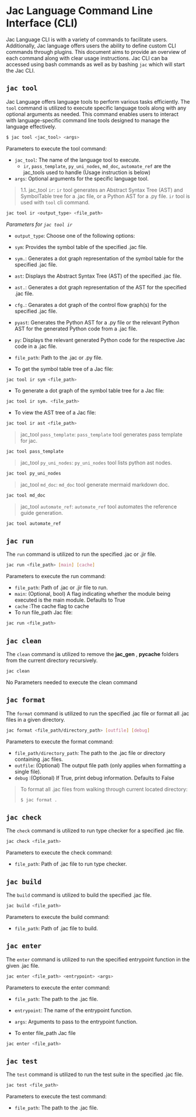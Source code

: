 # **Jac Language Command Line Interface (CLI)**

Jac Language CLI is with a variety of commands to facilitate users. Additionally, Jac language offers users the ability to define custom CLI commands through plugins. This document aims to provide an overview of each command along with clear usage instructions. Jac CLI can ba accessed using bash commands as well as by bashing ```jac``` which will start the Jac CLI.


## `jac tool`
Jac Language offers language tools to perform various tasks efficiently. The `tool` command is utilized to execute specific language tools along with any optional arguments as needed. This command enables users to interact with language-specific command line tools designed to manage the language effectively.
```bash
$ jac tool <jac_tool> <args>
```
Parameters to execute the tool command:
- `jac_tool`: The name of the language tool to execute.
    - `ir`, `pass_template`, `py_uni_nodes`,  `md_doc`, `automate_ref` are the jac_tools used to handle (Usage instruction is below)
- `args`: Optional arguments for the specific language tool.


> 1.1. jac_tool `ir`:
  `ir` tool generates an Abstract Syntax Tree (AST) and SymbolTable tree for a .jac file, or a Python AST for a .py file. `ir` tool is used with `tool` cli command.
```bash
jac tool ir <output_type> <file_path>
```

*Parameters for `jac tool ir`*

- `output_type`: Choose one of the following options:
- `sym`: Provides the symbol table of the specified .jac file.
- `sym.`: Generates a dot graph representation of the symbol table for the specified .jac file.
- `ast`: Displays the Abstract Syntax Tree (AST) of the specified .jac file.
- `ast.`: Generates a dot graph representation of the AST for the specified .jac file.
- `cfg.`: Genarates a dot graph of the control flow graph(s) for the specified .jac file.
- `pyast`: Generates the Python AST for a .py file or the relevant Python AST for the generated Python code from a .jac file.
- `py`: Displays the relevant generated Python code for the respective Jac code in a .jac file.
- `file_path`: Path to the .jac or .py file.



- To get the symbol table tree of a Jac file:
```bash
jac tool ir sym <file_path>
```
- To generate a dot graph of the symbol table tree for a Jac file:
```bash
jac tool ir sym. <file_path>
```
- To view the AST tree of a Jac file:
```bash
jac tool ir ast <file_path>
```


> jac_tool `pass_template`:
  `pass_template` tool generates pass template for jac.
```bash
jac tool pass_template
```


> jac_tool `py_uni_nodes`:
  `py_uni_nodes` tool lists python ast nodes.
```bash
jac tool py_uni_nodes
```


> jac_tool `md_doc`:
  `md_doc` tool generate mermaid markdown doc.
```bash
jac tool md_doc
```


> jac_tool `automate_ref`:
  `automate_ref` tool automates the reference guide generation.
```bash
jac tool automate_ref
```



## `jac run`

The `run` command is utilized to run the specified .jac or .jir file.
```bash
jac run <file_path> [main] [cache]
```
Parameters to execute the run command:
- `file_path`: Path of .jac or .jir file to run.
- `main`: (Optional, bool) A flag indicating whether the module being executed is the main module. Defaults to True
- `cache` :The cache flag to cache
- To run file_path Jac file:
```bash
jac run <file_path>
```



## `jac clean`
The `clean` command is utilized to remove the __jac_gen__ , __pycache__ folders from the current directory recursively.
```bash
jac clean
```
No Parameters needed to execute the clean command



## `jac format`
The `format` command is utilized to run the specified .jac file or format all .jac files in a given directory.
```bash
jac format <file_path/directory_path> [outfile] [debug]
```
  Parameters to execute the format command:
  - `file_path/directory_path`: The path to the .jac file or directory containing .jac files.
  - `outfile`: (Optional) The output file path (only applies when formatting a single file).
  - `debug` :(Optional) If True, print debug information.  Defaults to False

  >To format all .jac files from walking through current located directory:
  >```bash
  >$ jac format .
  >```



## `jac check`
The `check` command is utilized to run type checker for a specified .jac file.
```bash
jac check <file_path>
```
Parameters to execute the check command:
- `file_path`: Path of .jac file to run type checker.



## `jac build`

The `build` command is utilized to build the specified .jac file.
```bash
jac build <file_path>
```
  Parameters to execute the build command:
  - `file_path`: Path of .jac file to build.



## `jac enter`

The `enter` command is utilized to run the specified entrypoint function in the given .jac file.

```bash
jac enter <file_path> <entrypoint> <args>
```
Parameters to execute the enter command:
- `file_path`: The path to the .jac file.
- `entrypoint`: The name of the entrypoint function.
- `args`: Arguments to pass to the entrypoint function.

- To enter file_path Jac file
```bash
jac enter <file_path>
```



## `jac test`

The `test` command is utilized to run the test suite in the specified .jac file.
```bash
jac test <file_path>
```
Parameters to execute the test command:
- `file_path`: The path to the .jac file.
